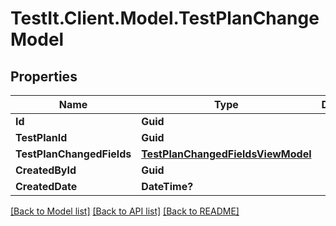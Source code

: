 # TestIt.Client.Model.TestPlanChangeModel

## Properties

Name | Type | Description | Notes
------------ | ------------- | ------------- | -------------
**Id** | **Guid** |  | 
**TestPlanId** | **Guid** |  | 
**TestPlanChangedFields** | [**TestPlanChangedFieldsViewModel**](TestPlanChangedFieldsViewModel.md) |  | [optional] 
**CreatedById** | **Guid** |  | 
**CreatedDate** | **DateTime?** |  | [optional] 

[[Back to Model list]](../README.md#documentation-for-models) [[Back to API list]](../README.md#documentation-for-api-endpoints) [[Back to README]](../README.md)

